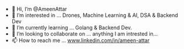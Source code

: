 - 👋 Hi, I’m @AmeenAttar
- 👀 I’m interested in ... Drones, Machine Learning & AI, DSA & Backend Dev
- 🌱 I’m currently learning ... Golang & Backend Dev.
- 💞️ I’m looking to collaborate on ... anything I am intrested in...
- 📫 How to reach me ... www.linkedin.com/in/ameen-attar

<!---
AmeenAttar/AmeenAttar is a ✨ special ✨ repository because its `README.md` (this file) appears on your GitHub profile.
You can click the Preview link to take a look at your changes.
--->

